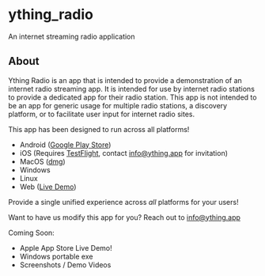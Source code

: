 # ything_radio

An internet streaming radio application

## About

Ything Radio is an app that is intended to provide a demonstration of an internet radio streaming app.
It is intended for use by internet radio stations to provide a dedicated app for their radio station.
This app is not intended to be an app for generic usage for multiple radio stations, a discovery platform,
or to facilitate user input for internet radio sites.

This app has been designed to run across all platforms!

- Android ([Google Play Store](https://play.google.com/store/apps/details?id=net.ything.radio.android))
- iOS (Requires [TestFlight](https://itunes.apple.com/us/app/testflight/id899247664?mt=8), contact info@ything.app for invitation)
- MacOS ([dmg](https://generic.ything.app/ything_radio/2024_0923_ything_radio.dmg))
- Windows
- Linux
- Web ([Live Demo](https://radio-demo.ything.app/))

Provide a single unified experience across *all* platforms for your users!

Want to have us modify this app for you? Reach out to info@ything.app

Coming Soon:

- Apple App Store Live Demo!
- Windows portable exe
- Screenshots / Demo Videos
